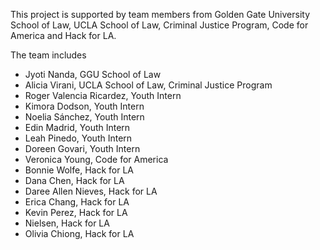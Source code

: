 This project is supported by team members from Golden Gate University School of Law, UCLA School of Law, Criminal Justice Program, Code for America and Hack for LA.

The team includes
- Jyoti Nanda, GGU School of Law
- Alicia Virani, UCLA School of Law, Criminal Justice Program
- Roger Valencia Ricardez, Youth Intern 
- Kimora Dodson, Youth Intern
- Noelia Sánchez, Youth Intern
- Edin Madrid, Youth Intern
- Leah Pinedo, Youth Intern
- Doreen Govari, Youth Intern
- Veronica Young, Code for America
- Bonnie Wolfe, Hack for LA
- Dana Chen, Hack for LA
- Daree Allen Nieves, Hack for LA
- Erica Chang, Hack for LA
- Kevin Perez, Hack for LA
- Nielsen, Hack for LA
- Olivia Chiong, Hack for LA
